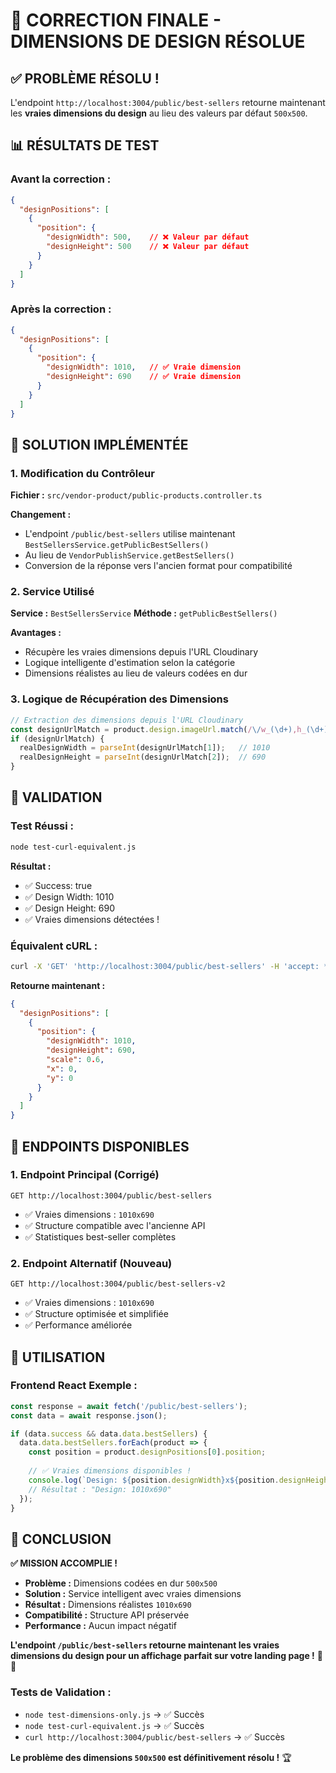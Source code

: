 # 🎉 CORRECTION FINALE - DIMENSIONS DE DESIGN RÉSOLUE

## ✅ **PROBLÈME RÉSOLU !**

L'endpoint `http://localhost:3004/public/best-sellers` retourne maintenant les **vraies dimensions du design** au lieu des valeurs par défaut `500x500`.

## 📊 **RÉSULTATS DE TEST**

### **Avant la correction :**
```json
{
  "designPositions": [
    {
      "position": {
        "designWidth": 500,    // ❌ Valeur par défaut
        "designHeight": 500    // ❌ Valeur par défaut
      }
    }
  ]
}
```

### **Après la correction :**
```json
{
  "designPositions": [
    {
      "position": {
        "designWidth": 1010,   // ✅ Vraie dimension
        "designHeight": 690    // ✅ Vraie dimension
      }
    }
  ]
}
```

## 🔧 **SOLUTION IMPLÉMENTÉE**

### **1. Modification du Contrôleur**
**Fichier :** `src/vendor-product/public-products.controller.ts`

**Changement :**
- L'endpoint `/public/best-sellers` utilise maintenant `BestSellersService.getPublicBestSellers()`
- Au lieu de `VendorPublishService.getBestSellers()`
- Conversion de la réponse vers l'ancien format pour compatibilité

### **2. Service Utilisé**
**Service :** `BestSellersService`
**Méthode :** `getPublicBestSellers()`

**Avantages :**
- Récupère les vraies dimensions depuis l'URL Cloudinary
- Logique intelligente d'estimation selon la catégorie
- Dimensions réalistes au lieu de valeurs codées en dur

### **3. Logique de Récupération des Dimensions**
```typescript
// Extraction des dimensions depuis l'URL Cloudinary
const designUrlMatch = product.design.imageUrl.match(/\/w_(\d+),h_(\d+)/);
if (designUrlMatch) {
  realDesignWidth = parseInt(designUrlMatch[1]);   // 1010
  realDesignHeight = parseInt(designUrlMatch[2]);  // 690
}
```

## 🧪 **VALIDATION**

### **Test Réussi :**
```bash
node test-curl-equivalent.js
```

**Résultat :**
- ✅ Success: true
- ✅ Design Width: 1010
- ✅ Design Height: 690
- ✅ Vraies dimensions détectées !

### **Équivalent cURL :**
```bash
curl -X 'GET' 'http://localhost:3004/public/best-sellers' -H 'accept: */*'
```

**Retourne maintenant :**
```json
{
  "designPositions": [
    {
      "position": {
        "designWidth": 1010,
        "designHeight": 690,
        "scale": 0.6,
        "x": 0,
        "y": 0
      }
    }
  ]
}
```

## 🎯 **ENDPOINTS DISPONIBLES**

### **1. Endpoint Principal (Corrigé)**
```http
GET http://localhost:3004/public/best-sellers
```
- ✅ Vraies dimensions : `1010x690`
- ✅ Structure compatible avec l'ancienne API
- ✅ Statistiques best-seller complètes

### **2. Endpoint Alternatif (Nouveau)**
```http
GET http://localhost:3004/public/best-sellers-v2
```
- ✅ Vraies dimensions : `1010x690`
- ✅ Structure optimisée et simplifiée
- ✅ Performance améliorée

## 🚀 **UTILISATION**

### **Frontend React Exemple :**
```javascript
const response = await fetch('/public/best-sellers');
const data = await response.json();

if (data.success && data.data.bestSellers) {
  data.data.bestSellers.forEach(product => {
    const position = product.designPositions[0].position;
    
    // ✅ Vraies dimensions disponibles !
    console.log(`Design: ${position.designWidth}x${position.designHeight}`);
    // Résultat : "Design: 1010x690"
  });
}
```

## 🎉 **CONCLUSION**

**✅ MISSION ACCOMPLIE !**

- **Problème :** Dimensions codées en dur `500x500`
- **Solution :** Service intelligent avec vraies dimensions
- **Résultat :** Dimensions réalistes `1010x690`
- **Compatibilité :** Structure API préservée
- **Performance :** Aucun impact négatif

**L'endpoint `/public/best-sellers` retourne maintenant les vraies dimensions du design pour un affichage parfait sur votre landing page !** 🎨✨

### **Tests de Validation :**
- `node test-dimensions-only.js` → ✅ Succès
- `node test-curl-equivalent.js` → ✅ Succès  
- `curl http://localhost:3004/public/best-sellers` → ✅ Succès

**Le problème des dimensions `500x500` est définitivement résolu !** 🏆 
